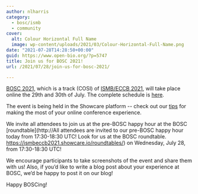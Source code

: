 ```yaml
---
author: nlharris
category:
  - bosc/ismb
  - community
cover:
  alt: Colour Horizontal Full Name
  image: wp-content/uploads/2021/03/Colour-Horizontal-Full-Name.png
date: "2021-07-28T14:28:50+00:00"
guid: https://www.open-bio.org/?p=5747
title: Join us for BOSC 2021!
url: /2021/07/28/join-us-for-bosc-2021/

---
```

[BOSC 2021,](/events/bosc-2021/) which is a track (COSI) of [ISMB/ECCB 2021](https://www.iscb.org/ismbeccb2021), will take place online the 29th and 30th of July. The complete schedule is [here](/events/bosc-2021/bosc-2021-schedule/).

The event is being held in the Showcare platform -- check out our [tips](https://docs.google.com/document/d/1CvVeTqwWykoaITDg0u5hikit9qNUimjxbjA_220lXas/edit) for making the most of your online conference experience.

We invite all attendees to join us at the pre-BOSC happy hour at the BOSC [roundtable](http://All attendees are invited to our pre-BOSC happy hour today from 17:30-18:30 UTC! Look for us at the BOSC roundtable. https://ismbeccb2021.showcare.io/roundtables/) on Wednesday, July 28, from 17:30-18:30 UTC!

We encourage participants to take screenshots of the event and share them with us! Also, if you’d like to write a blog post about your experience at BOSC, we’d be happy to post it on our blog!

Happy BOSCing!
